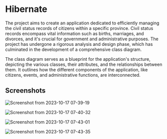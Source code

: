 
# Hibernate 

The project aims to create an application dedicated to efficiently managing the civil status records of citizens within a specific province. Civil status records encompass vital information such as births, marriages, and divorces, and it's crucial for government and administrative purposes. The project has undergone a rigorous analysis and design phase, which has culminated in the development of a comprehensive class diagram.

The class diagram serves as a blueprint for the application's structure, depicting the various classes, their attributes, and the relationships between them. It outlines how the different components of the application, like citizens, events, and administrative functions, are interconnected.


## Screenshots

![Screenshot from 2023-10-17 07-39-19](https://github.com/Boupouchi/hibernate/assets/81436882/196af96d-36f9-4051-8df5-451bf49d14a6)

![Screenshot from 2023-10-17 07-40-32](https://github.com/Boupouchi/hibernate/assets/81436882/b2368c93-442f-4c8f-bb15-7701ccaaea1e)

![Screenshot from 2023-10-17 07-43-01](https://github.com/Boupouchi/hibernate/assets/81436882/cdcbfbab-4a75-4558-b072-215b4f65d1fa)

![Screenshot from 2023-10-17 07-43-35](https://github.com/Boupouchi/hibernate/assets/81436882/3f91dea3-3058-4c3d-a7b3-1deb106b4f2d)


